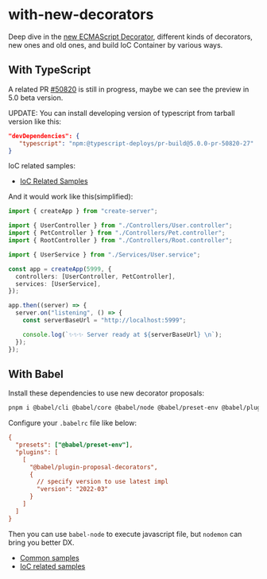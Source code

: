# with-new-decorators

Deep dive in the [new ECMAScript Decorator](https://github.com/tc39/proposal-decorators), different kinds of decorators, new ones and old ones, and build IoC Container by various ways.

## With TypeScript

A related PR [#50820](https://github.com/microsoft/TypeScript/pull/50820) is still in progress, maybe we can see the preview in 5.0 beta version.

UPDATE: You can install developing version of typescript from tarball version like this:

```json
"devDependencies": {
   "typescript": "npm:@typescript-deploys/pr-build@5.0.0-pr-50820-27"
}
```

IoC related samples:

- [IoC Related Samples](packages/with-typescript/ioc/)

And it would work like this(simplified):

```typescript
import { createApp } from "create-server";

import { UserController } from "./Controllers/User.controller";
import { PetController } from "./Controllers/Pet.controller";
import { RootController } from "./Controllers/Root.controller";

import { UserService } from "./Services/User.service";

const app = createApp(5999, {
  controllers: [UserController, PetController],
  services: [UserService],
});

app.then((server) => {
  server.on("listening", () => {
    const serverBaseUrl = "http://localhost:5999";

    console.log(`✨✨✨ Server ready at ${serverBaseUrl} \n`);
  });
});
```

## With Babel

Install these dependencies to use new decorator proposals:

```bash
pnpm i @babel/cli @babel/core @babel/node @babel/preset-env @babel/plugin-proposal-decorators --save-dev
```

Configure your `.babelrc` file like below:

```ini
{
  "presets": ["@babel/preset-env"],
  "plugins": [
    [
      "@babel/plugin-proposal-decorators",
      {
        // specify version to use latest impl
        "version": "2022-03"
      }
    ]
  ]
}
```

Then you can use `babel-node` to execute javascript file, but `nodemon` can bring you better DX.

- [Common samples](packages/with-babel/samples/)
- [IoC related samples](packages/with-babel/ioc)
